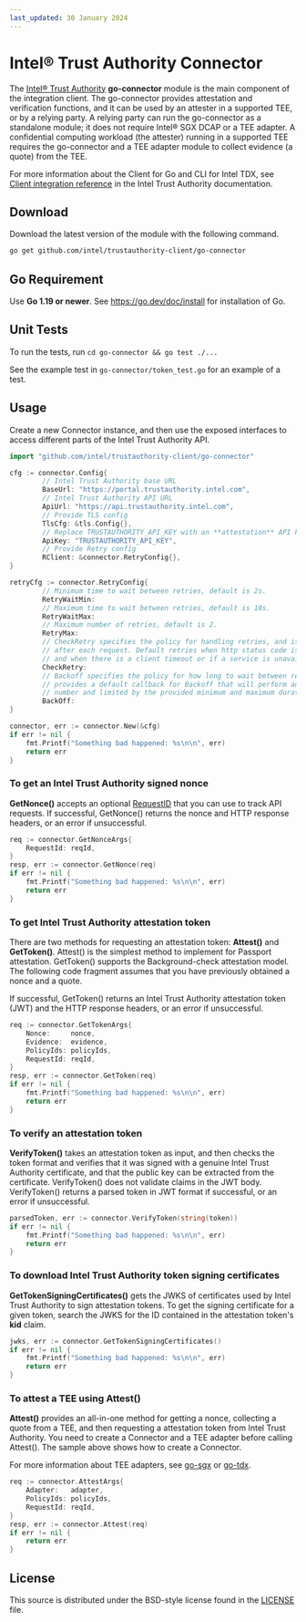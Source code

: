 ```yaml
---
last_updated: 30 January 2024
---
```


# Intel® Trust Authority Connector

The [Intel® Trust Authority](https://www.intel.com/content/www/us/en/security/trust-authority.html) **go-connector** module is the main component of the integration client. The go-connector provides attestation and verification functions, and it can be used by an attester in a supported TEE, or by a relying party. A relying party can run the go-connector as a standalone module; it does not require Intel® SGX DCAP or a TEE adapter. A confidential computing workload (the attester) running in a supported TEE requires the go-connector and a TEE adapter module to collect evidence (a quote) from the TEE. 

For more information about the Client for Go and CLI for Intel TDX, see [Client integration reference](https://docs.trustauthority.intel.com/main/articles/integrate-overview.html) in the Intel Trust Authority documentation.

## Download

Download the latest version of the module with the following command.

```sh
go get github.com/intel/trustauthority-client/go-connector
```

## Go Requirement

Use **Go 1.19 or newer**. See https://go.dev/doc/install for installation of Go.

## Unit Tests

To run the tests, run `cd go-connector && go test ./...`

See the example test in `go-connector/token_test.go` for an example of a test.

## Usage

Create a new Connector instance, and then use the exposed interfaces to
access different parts of the Intel Trust Authority API.

```go
import "github.com/intel/trustauthority-client/go-connector"

cfg := connector.Config{
        // Intel Trust Authority base URL
        BaseUrl: "https://portal.trustauthority.intel.com",
        // Intel Trust Authority API URL
        ApiUrl: "https://api.trustauthority.intel.com",
        // Provide TLS config
        TlsCfg: &tls.Config{},
        // Replace TRUSTAUTHORITY_API_KEY with an **attestation** API key
        ApiKey: "TRUSTAUTHORITY_API_KEY",
        // Provide Retry config 
        RClient: &connector.RetryConfig{},
}

retryCfg := connector.RetryConfig{
        // Minimum time to wait between retries, default is 2s.
        RetryWaitMin:
        // Maximum time to wait between retries, default is 10s.
        RetryWaitMax:
        // Maximum number of retries, default is 2.
        RetryMax:
        // CheckRetry specifies the policy for handling retries, and is called
        // after each request. Default retries when http status code is one of 500, 503, or 504,
        // and when there is a client timeout or if a service is unavailable.
        CheckRetry:
        // Backoff specifies the policy for how long to wait between retries, default is DefaultBackoff, which 
        // provides a default callback for Backoff that will perform an exponential backoff based on the attempt
        // number and limited by the provided minimum and maximum durations.
        BackOff:
}

connector, err := connector.New(&cfg)
if err != nil {
    fmt.Printf("Something bad happened: %s\n\n", err)
    return err
}
```

### To get an Intel Trust Authority signed nonce

**GetNonce()** accepts an optional [RequestID](https://docs.trustauthority.intel.com/main/articles/glossary.html#request-id) that you can use to track API requests. If successful, GetNonce() returns the nonce and HTTP response headers, or an error if unsuccessful. 

```go
req := connector.GetNonceArgs{
    RequestId: reqId,
}
resp, err := connector.GetNonce(req)
if err != nil {
    fmt.Printf("Something bad happened: %s\n\n", err)
    return err
}
```

### To get Intel Trust Authority attestation token

There are two methods for requesting an attestation token: **Attest()** and **GetToken()**. Attest() is the simplest method to implement for Passport attestation. GetToken() supports the Background-check attestation model. The following code fragment assumes that you have previously obtained a nonce and a quote. 

If successful, GetToken() returns an Intel Trust Authority attestation token (JWT) and the HTTP response headers, or an error if unsuccessful. 

```go
req := connector.GetTokenArgs{
    Nonce:     nonce,
    Evidence:  evidence,
    PolicyIds: policyIds,
    RequestId: reqId,
}
resp, err := connector.GetToken(req)
if err != nil {
    fmt.Printf("Something bad happened: %s\n\n", err)
    return err
}
```

### To verify an attestation token

**VerifyToken()** takes an attestation token as input, and then checks the token format and verifies that it was signed with a genuine Intel Trust Authority certificate, and that the public key can be extracted from the certificate. VerifyToken() does not validate claims in the JWT body. VerifyToken() returns a parsed token in JWT format if successful, or an error if unsuccessful. 

```go
parsedToken, err := connector.VerifyToken(string(token))
if err != nil {
    fmt.Printf("Something bad happened: %s\n\n", err)
    return err
}
```

### To download Intel Trust Authority token signing certificates

**GetTokenSigningCertificates()** gets the JWKS of certificates used by Intel Trust Authority to sign attestation tokens. To get the signing certificate for a given token, search the JWKS for the ID contained in the attestation token's **kid** claim.

```go
jwks, err := connector.GetTokenSigningCertificates()
if err != nil {
    fmt.Printf("Something bad happened: %s\n\n", err)
    return err
}
```

### To attest a TEE using Attest()

**Attest()** provides an all-in-one method for getting a nonce, collecting a quote from a TEE, and then requesting a attestation token from Intel Trust Authority. You need to create a Connector and a TEE adapter before calling Attest(). The sample above shows how to create a Connector. 

For more information about TEE adapters, see [go-sgx](../go-sgx/README.md) or [go-tdx](../go-tdx/README.md).

```go
req := connector.AttestArgs{
    Adapter:   adapter,
    PolicyIds: policyIds,
    RequestId: reqId,
}
resp, err := connector.Attest(req)
if err != nil {
    return err
}
```

## License

This source is distributed under the BSD-style license found in the [LICENSE](../LICENSE)
file.
